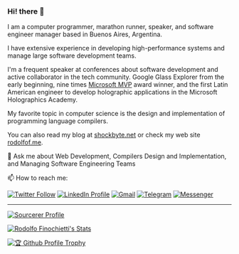 ### Hi! there 👋

I am a computer programmer, marathon runner, speaker, and software engineer manager based in Buenos Aires, Argentina.

I have extensive experience in developing high-performance systems and manage large software development teams.


I'm a frequent speaker at conferences about software development and active collaborator in the tech community. Google Glass Explorer from the early beginning, nine times [Microsoft MVP](https://mvp.microsoft.com/en-us/PublicProfile/4034702?fullName=Rodolfo%20Finochietti) award winner, and the first Latin American engineer to develop holographic applications in the Microsoft Holographics Academy.

My favorite topic in computer science is the design and implementation of programming language compilers.

You can also read my blog at [shockbyte.net](https://shockbyte.net) or check my web site [rodolfof.me](http://rodolfof.me).

💬 Ask me about Web Development, Compilers Design and Implementation, and Managing Software Engineering Teams

📫 How to reach me:

[![Twitter Follow](https://img.shields.io/twitter/follow/rodolfof?style=social)](https://twitter.com/intent/follow?screen_name=rodolfof "Connect via Twitter")
[![LinkedIn Profile](https://img.shields.io/badge/LinkedIn-blue?style=flat&logo=linkedin)](https://www.linkedin.com/in/rodolfof "Connect via LinkedIn")
[![Gmail](https://img.shields.io/badge/-Email-c14438?style=fflatlat&logo=Gmail&logoColor=white)](mailto:rodolfof@shockbyte.software "Connect via Email")
[![Telegram](https://img.shields.io/badge/-Telegram-0088CC?style=flat&logo=Telegram&logoColor=white)](https://t.me/rodolfof "Contact on Telegram")
[![Messenger](https://img.shields.io/badge/-Messenger-0078FF?style=flat&logo=Messenger&logoColor=white)](https://m.me/rodolfo.eduardo.finochietti "Connect on Facebook Messenger")

---

[![Sourcerer Profile](https://img.shields.io/badge/Sourcerer-Profile-brightgreen?style=plastic)](https://sourcerer.io/rfinochi)

[![Rodolfo Finochietti's Stats](https://github-readme-stats.vercel.app/api?username=rfinochi&show_icons=true&count_private=true&theme=dracula)](https://github.com/rfinochi)

[![🏆 Github Profile Trophy](https://github-profile-trophy.vercel.app/?username=rfinochi&column=7&theme=dracula&no-frame=true)](https://github.com/rfinochi)